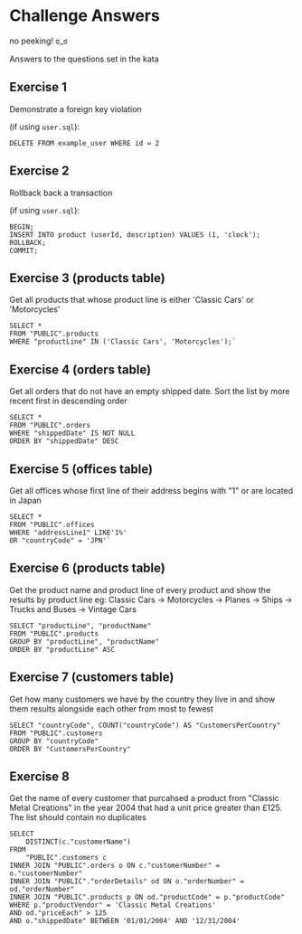 # Challenge Answers

no peeking! ಠ_ಠ

Answers to the questions set in the kata


## Exercise 1
Demonstrate a foreign key violation

(if using `user.sql`):

`DELETE FROM example_user WHERE id = 2`

## Exercise 2
Rollback back a transaction

(if using `user.sql`):

```
BEGIN;
INSERT INTO product (userId, description) VALUES (1, 'clock');
ROLLBACK;
COMMIT;
```

## Exercise 3 (products table)
Get all products that whose product line is either 'Classic Cars' or 'Motorcycles'

```
SELECT *
FROM "PUBLIC".products
WHERE "productLine" IN ('Classic Cars', 'Motorcycles');`
```

## Exercise 4 (orders table)
Get all orders that do not have an empty shipped date. Sort the list by more recent first in descending order

```
SELECT *
FROM "PUBLIC".orders
WHERE "shippedDate" IS NOT NULL
ORDER BY "shippedDate" DESC
```


## Exercise 5 (offices table) 
Get all offices whose first line of their address begins with "1" or are located in Japan

```
SELECT *
FROM "PUBLIC".offices
WHERE "addressLine1" LIKE'1%'
OR "countryCode" = 'JPN'`
```

## Exercise 6 (products table)
Get the product name and product line of every product and show the results by product line eg:
Classic Cars -> Motorcycles -> Planes -> Ships -> Trucks and Buses -> Vintage Cars

```
SELECT "productLine", "productName"
FROM "PUBLIC".products
GROUP BY "productLine", "productName"
ORDER BY "productLine" ASC
```


## Exercise 7 (customers table)
Get how many customers we have by the country they live in and show them results alongside each other from most to fewest

```
SELECT "countryCode", COUNT("countryCode") AS "CustomersPerCountry"
FROM "PUBLIC".customers
GROUP BY "countryCode"
ORDER BY "CustomersPerCountry"
```

## Exercise 8
Get the name of every customer that purcahsed a product from "Classic Metal Creations" in the year 2004 that had a unit price greater than £125. The list should contain no duplicates

```
SELECT
	DISTINCT(c."customerName")
FROM
	"PUBLIC".customers c
INNER JOIN "PUBLIC".orders o ON c."customerNumber" = o."customerNumber"
INNER JOIN "PUBLIC"."orderDetails" od ON o."orderNumber" = od."orderNumber"
INNER JOIN "PUBLIC".products p ON od."productCode" = p."productCode"
WHERE p."productVendor" = 'Classic Metal Creations'
AND od."priceEach" > 125
AND o."shippedDate" BETWEEN '01/01/2004' AND '12/31/2004'
```
